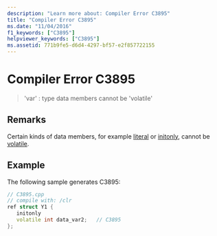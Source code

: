 ```yaml
---
description: "Learn more about: Compiler Error C3895"
title: "Compiler Error C3895"
ms.date: "11/04/2016"
f1_keywords: ["C3895"]
helpviewer_keywords: ["C3895"]
ms.assetid: 771b9fe5-d6d4-4297-bf57-e2f857722155
---
```

# Compiler Error C3895

> 'var' : type data members cannot be 'volatile'

## Remarks

Certain kinds of data members, for example [literal](../../extensions/literal-cpp-component-extensions.md) or [initonly](../../dotnet/initonly-cpp-cli.md), cannot be [volatile](../../cpp/volatile-cpp.md).

## Example

The following sample generates C3895:

```cpp
// C3895.cpp
// compile with: /clr
ref struct Y1 {
   initonly
   volatile int data_var2;   // C3895
};
```
